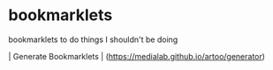 # bookmarklets
bookmarklets to do things I shouldn't be doing

| Generate Bookmarklets | (https://medialab.github.io/artoo/generator)
